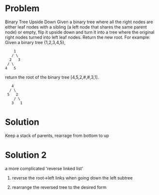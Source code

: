 Problem
===
Binary Tree Upside Down
Given a binary tree where all the right nodes are either leaf nodes with a sibling (a left node that shares the same parent node) or empty, flip it upside down and turn it into a tree where the original right nodes turned into left leaf nodes. Return the new root.
For example:
Given a binary tree {1,2,3,4,5},

	    1
	   / \
	  2   3
	 / \
	4   5
return the root of the binary tree [4,5,2,#,#,3,1].

	   4
	  / \
	 5   2
	    / \
	   3   1  

Solution
===
Keep a stack of parents, rearrage from bottom to up

Solution 2
===
a more complicated 'reverse linked list'

1. reverse the root->left links when going down the left subtree

2. rearrange the reversed tree to the desired form